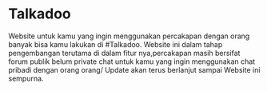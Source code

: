 # Talkadoo
Website untuk kamu yang ingin menggunakan percakapan dengan orang banyak bisa kamu lakukan di #Talkadoo.
Website ini dalam tahap pengembangan terutama di dalam fitur nya,percakapan masih bersifat forum publik belum private chat
untuk kamu yang ingin menggunakan chat pribadi dengan orang orang/
Update akan terus berlanjut sampai Website ini sempurna.
